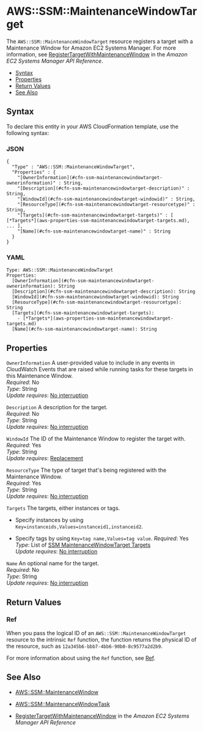 # AWS::SSM::MaintenanceWindowTarget<a name="aws-resource-ssm-maintenancewindowtarget"></a>

The `AWS::SSM::MaintenanceWindowTarget` resource registers a target with a Maintenance Window for Amazon EC2 Systems Manager\. For more information, see [ RegisterTargetWithMaintenanceWindow](http://docs.aws.amazon.com/systems-manager/latest/APIReference/API_RegisterTargetWithMaintenanceWindow.html) in the *Amazon EC2 Systems Manager API Reference*\.


+ [Syntax](#aws-resource-ssm-maintenancewindowtarget-syntax)
+ [Properties](#aws-resource-ssm-maintenancewindowtarget-properties)
+ [Return Values](#aws-resource-ssm-maintenancewindowtarget-returnvalues)
+ [See Also](#aws-resource-ssm-maintenancewindowtarget-seealso)

## Syntax<a name="aws-resource-ssm-maintenancewindowtarget-syntax"></a>

To declare this entity in your AWS CloudFormation template, use the following syntax:

### JSON<a name="aws-resource-ssm-maintenancewindowtarget-syntax.json"></a>

```
{
  "Type" : "AWS::SSM::MaintenanceWindowTarget",
  "Properties" : {
    "[OwnerInformation](#cfn-ssm-maintenancewindowtarget-ownerinformation)" : String,
    "[Description](#cfn-ssm-maintenancewindowtarget-description)" : String,
    "[WindowId](#cfn-ssm-maintenancewindowtarget-windowid)" : String,
    "[ResourceType](#cfn-ssm-maintenancewindowtarget-resourcetype)" : String,
    "[Targets](#cfn-ssm-maintenancewindowtarget-targets)" : [ [*Targets*](aws-properties-ssm-maintenancewindowtarget-targets.md), ... ],
    "[Name](#cfn-ssm-maintenancewindowtarget-name)" : String
  }
}
```

### YAML<a name="aws-resource-ssm-maintenancewindowtarget-syntax.yaml"></a>

```
Type: AWS::SSM::MaintenanceWindowTarget
Properties:
  [OwnerInformation](#cfn-ssm-maintenancewindowtarget-ownerinformation): String
  [Description](#cfn-ssm-maintenancewindowtarget-description): String
  [WindowId](#cfn-ssm-maintenancewindowtarget-windowid): String
  [ResourceType](#cfn-ssm-maintenancewindowtarget-resourcetype): String
  [Targets](#cfn-ssm-maintenancewindowtarget-targets): 
    - [*Targets*](aws-properties-ssm-maintenancewindowtarget-targets.md)
  [Name](#cfn-ssm-maintenancewindowtarget-name): String
```

## Properties<a name="aws-resource-ssm-maintenancewindowtarget-properties"></a>

`OwnerInformation`  <a name="cfn-ssm-maintenancewindowtarget-ownerinformation"></a>
A user\-provided value to include in any events in CloudWatch Events that are raised while running tasks for these targets in this Maintenance Window\.  
 *Required*: No  
 *Type*: String  
 *Update requires*: [No interruption](using-cfn-updating-stacks-update-behaviors.md#update-no-interrupt) 

`Description`  <a name="cfn-ssm-maintenancewindowtarget-description"></a>
A description for the target\.  
 *Required*: No  
 *Type*: String  
 *Update requires*: [No interruption](using-cfn-updating-stacks-update-behaviors.md#update-no-interrupt) 

`WindowId`  <a name="cfn-ssm-maintenancewindowtarget-windowid"></a>
The ID of the Maintenance Window to register the target with\.  
 *Required*: Yes  
 *Type*: String  
 *Update requires*: [Replacement](using-cfn-updating-stacks-update-behaviors.md#update-replacement) 

`ResourceType`  <a name="cfn-ssm-maintenancewindowtarget-resourcetype"></a>
The type of target that's being registered with the Maintenance Window\.  
 *Required*: Yes  
 *Type*: String  
 *Update requires*: [No interruption](using-cfn-updating-stacks-update-behaviors.md#update-no-interrupt) 

`Targets`  <a name="cfn-ssm-maintenancewindowtarget-targets"></a>
The targets, either instances or tags\.  

+ Specify instances by using `Key=instanceids,Values=instanceid1,instanceid2`\.

+ Specify tags by using `Key=tag name,Values=tag value`\.
 *Required*: Yes  
 *Type*: List of [SSM MaintenanceWindowTarget Targets](aws-properties-ssm-maintenancewindowtarget-targets.md)  
 *Update requires*: [No interruption](using-cfn-updating-stacks-update-behaviors.md#update-no-interrupt) 

`Name`  <a name="cfn-ssm-maintenancewindowtarget-name"></a>
An optional name for the target\.  
 *Required*: No  
 *Type*: String  
 *Update requires*: [No interruption](using-cfn-updating-stacks-update-behaviors.md#update-no-interrupt) 

## Return Values<a name="aws-resource-ssm-maintenancewindowtarget-returnvalues"></a>

### Ref<a name="w3ab2c21c10e1042c11b3"></a>

When you pass the logical ID of an `AWS::SSM::MaintenanceWindowTarget` resource to the intrinsic `Ref` function, the function returns the physical ID of the resource, such as `12a345b6-bbb7-4bb6-90b0-8c9577a2d2b9`\. 

For more information about using the `Ref` function, see [Ref](intrinsic-function-reference-ref.md)\. 

## See Also<a name="aws-resource-ssm-maintenancewindowtarget-seealso"></a>

+ [AWS::SSM::MaintenanceWindow](aws-resource-ssm-maintenancewindow.md)

+ [AWS::SSM::MaintenanceWindowTask](aws-resource-ssm-maintenancewindowtask.md)

+ [ RegisterTargetWithMaintenanceWindow](http://docs.aws.amazon.com/systems-manager/latest/APIReference/API_RegisterTargetWithMaintenanceWindow.html) in the *Amazon EC2 Systems Manager API Reference*
